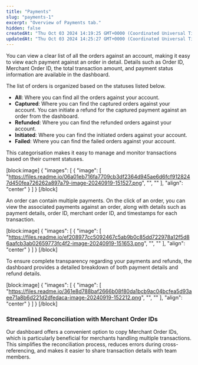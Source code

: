 ```yaml
---
title: "Payments"
slug: "payments-1"
excerpt: "Overview of Payments tab."
hidden: false
createdAt: "Thu Oct 03 2024 14:19:25 GMT+0000 (Coordinated Universal Time)"
updatedAt: "Thu Oct 03 2024 14:25:27 GMT+0000 (Coordinated Universal Time)"
---
```

You can view a clear list of all the orders against an account, making it easy to view each payment against an order in detail. Details such as Order ID, Merchant Order ID, the total transaction amount, and payment status information are available in the dashboard.

The list of orders is organized based on the statuses listed below.

- **All**: Where you can find all the orders against your account.
- **Captured**: Where you can find the captured orders against your account. You can initiate a refund for the captured payment against an order from the dashboard.
- **Refunded**: Where you can find the refunded orders against your account.
- **Initiated**: Where you can find the initiated orders against your account.
- **Failed**: Where you can find the failed orders against your account.

This categorisation makes it easy to manage and monitor transactions based on their current statuses.

[block:image]
{
  "images": [
    {
      "image": [
        "https://files.readme.io/06a01eb716fa7709cb3df2364d945ae6d6fcf9128247d450fea726262a897a79-image-20240919-151527.png",
        "",
        ""
      ],
      "align": "center"
    }
  ]
}
[/block]


An order can contain multiple payments. On the click of an order, you can view the associated payments against an order, along with details such as payment details, order ID, merchant order ID, and timestamps for each transaction.

[block:image]
{
  "images": [
    {
      "image": [
        "https://files.readme.io/ef208977cc5092467c5ab9b0c85dd722978a12f5d86aafcb3ab02659773fc4f2-image-20240919-151653.png",
        "",
        ""
      ],
      "align": "center"
    }
  ]
}
[/block]


To ensure complete transparency regarding your payments and refunds, the dashboard provides a detailed breakdown of both payment details and refund details.

[block:image]
{
  "images": [
    {
      "image": [
        "https://files.readme.io/361e8d788baf2666b08f80da1bcb9ac04bcfea5d93aee71a8b6d221d2dfedaca-image-20240919-152212.png",
        "",
        ""
      ],
      "align": "center"
    }
  ]
}
[/block]


### Streamlined Reconciliation with Merchant Order IDs

Our dashboard offers a convenient option to copy Merchant Order IDs, which is particularly beneficial for merchants handling multiple transactions. This simplifies the reconciliation process, reduces errors during cross-referencing, and makes it easier to share transaction details with team members.
